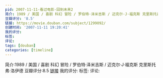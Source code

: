 ```yaml
---
pid: 2007-11-11-看过电影-回到未来2
简介: 1989 / 美国 / 喜剧 科幻 冒险 / 罗伯特·泽米吉斯 / 迈克尔·J·福克斯 克里斯托弗·洛伊德
豆瓣评分: '8.5'
链接: https://movie.douban.com/subject/1299092/
创建时间: '2007-11-11 19:20:41'
我的评分:
标签:
评论:
tags: [douban]
categories: [timeline]
---
```

简介:1989 / 美国 / 喜剧 科幻 冒险 / 罗伯特·泽米吉斯 / 迈克尔·J·福克斯 克里斯托弗·洛伊德
豆瓣评分:8.5
[链接](https://movie.douban.com/subject/1299092/)
我的评分:
标签:
评论:

